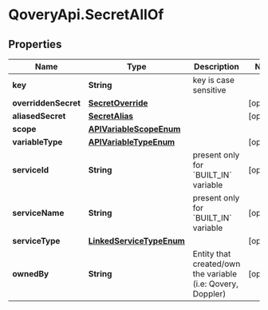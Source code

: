 # QoveryApi.SecretAllOf

## Properties

Name | Type | Description | Notes
------------ | ------------- | ------------- | -------------
**key** | **String** | key is case sensitive | 
**overriddenSecret** | [**SecretOverride**](SecretOverride.md) |  | [optional] 
**aliasedSecret** | [**SecretAlias**](SecretAlias.md) |  | [optional] 
**scope** | [**APIVariableScopeEnum**](APIVariableScopeEnum.md) |  | 
**variableType** | [**APIVariableTypeEnum**](APIVariableTypeEnum.md) |  | [optional] 
**serviceId** | **String** | present only for &#x60;BUILT_IN&#x60; variable | [optional] 
**serviceName** | **String** | present only for &#x60;BUILT_IN&#x60; variable | [optional] 
**serviceType** | [**LinkedServiceTypeEnum**](LinkedServiceTypeEnum.md) |  | [optional] 
**ownedBy** | **String** | Entity that created/own the variable (i.e: Qovery, Doppler) | [optional] 


